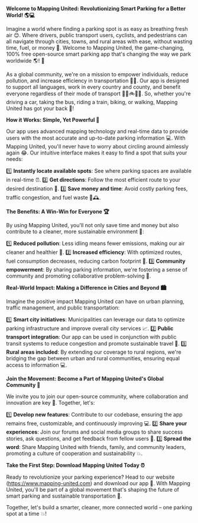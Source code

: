 **Welcome to Mapping United: Revolutionizing Smart Parking for a Better World! 🌎💻**

Imagine a world where finding a parking spot is as easy as breathing fresh air 😊. Where drivers, public transport users, cyclists, and pedestrians can all navigate through cities, towns, and rural areas with ease, without wasting time, fuel, or money 💸. Welcome to Mapping United, the game-changing, 100% free open-source smart parking app that's changing the way we park worldwide 🌎! 🚀

As a global community, we're on a mission to empower individuals, reduce pollution, and increase efficiency in transportation 🚗💨. Our app is designed to support all languages, work in every country and county, and benefit everyone regardless of their mode of transport 🔴🚌🚲🏃‍♂️. So, whether you're driving a car, taking the bus, riding a train, biking, or walking, Mapping United has got your back 👋!

**How it Works: Simple, Yet Powerful 🤩**

Our app uses advanced mapping technology and real-time data to provide users with the most accurate and up-to-date parking information 💻. With Mapping United, you'll never have to worry about circling around aimlessly again 😂. Our intuitive interface makes it easy to find a spot that suits your needs:

1️⃣ **Instantly locate available spots**: See where parking spaces are available in real-time ⏰.
2️⃣ **Get directions**: Follow the most efficient route to your desired destination 📍.
3️⃣ **Save money and time**: Avoid costly parking fees, traffic congestion, and fuel waste 💸🕰.

**The Benefits: A Win-Win for Everyone 🏆**

By using Mapping United, you'll not only save time and money but also contribute to a cleaner, more sustainable environment 🌟:

1️⃣ **Reduced pollution**: Less idling means fewer emissions, making our air cleaner and healthier 👀.
2️⃣ **Increased efficiency**: With optimized routes, fuel consumption decreases, reducing carbon footprint 🔴.
3️⃣ **Community empowerment**: By sharing parking information, we're fostering a sense of community and promoting collaborative problem-solving 💪.

**Real-World Impact: Making a Difference in Cities and Beyond 🏙️**

Imagine the positive impact Mapping United can have on urban planning, traffic management, and public transportation:

1️⃣ **Smart city initiatives**: Municipalities can leverage our data to optimize parking infrastructure and improve overall city services 📈.
2️⃣ **Public transport integration**: Our app can be used in conjunction with public transit systems to reduce congestion and promote sustainable travel 🚌.
3️⃣ **Rural areas included**: By extending our coverage to rural regions, we're bridging the gap between urban and rural communities, ensuring equal access to information 💻.

**Join the Movement: Become a Part of Mapping United's Global Community 👫**

We invite you to join our open-source community, where collaboration and innovation are key 🔑. Together, let's:

1️⃣ **Develop new features**: Contribute to our codebase, ensuring the app remains free, customizable, and continuously improving 💻.
2️⃣ **Share your experiences**: Join our forums and social media groups to share success stories, ask questions, and get feedback from fellow users 📱.
3️⃣ **Spread the word**: Share Mapping United with friends, family, and community leaders, promoting a culture of cooperation and sustainability 💥.

**Take the First Step: Download Mapping United Today ⏰**

Ready to revolutionize your parking experience? Head to our website (https://www.mapping-united.com) and download our app 📲. With Mapping United, you'll be part of a global movement that's shaping the future of smart parking and sustainable transportation 🚀.

Together, let's build a smarter, cleaner, more connected world – one parking spot at a time 💥!